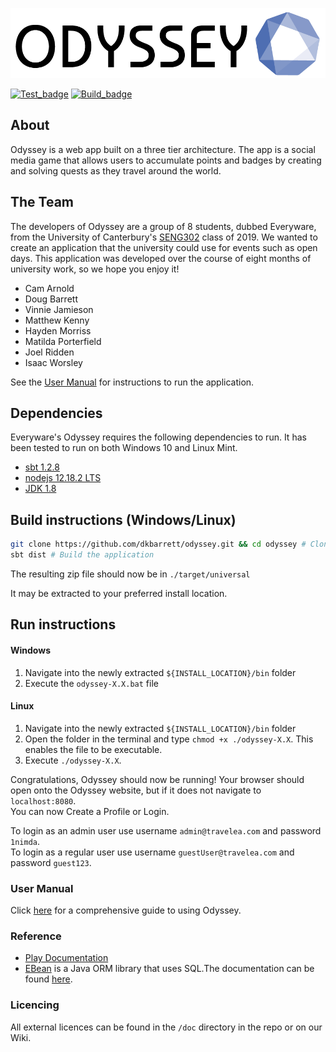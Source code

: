 ![Odyssey Logo](doc/img/full_logo.png)

[![Test_badge](https://github.com/dkbarrett/odyssey/workflows/Tests/badge.svg)](https://github.com/dkbarrett/odyssey/actions?query=workflow%3ATests)
[![Build_badge](https://github.com/dkbarrett/odyssey/workflows/Build/badge.svg)](https://github.com/dkbarrett/odyssey/actions?query=workflow%3ABuild)

## About
Odyssey is a web app built on a three tier architecture.
The app is a social media game that allows users to accumulate points and badges by creating and solving quests as they travel around the world.

## The Team
The developers of Odyssey are a group of 8 students, dubbed Everyware, from the University of Canterbury's [SENG302](https://www.canterbury.ac.nz/courseinfo/GetCourseDetails.aspx?course=SENG302&year=2019) class of 2019.
We wanted to create an application that the university could use for events such as open days.
This application was developed over the course of eight months of university work, so we hope you enjoy it!

- Cam Arnold
- Doug Barrett
- Vinnie Jamieson
- Matthew Kenny
- Hayden Morriss
- Matilda Porterfield
- Joel Ridden
- Isaac Worsley

See the [User Manual](https://github.com/dkbarrett/odyssey/wiki/User-Manual) for instructions to run the application.

## Dependencies

Everyware's Odyssey requires the following dependencies to run.
It has been tested to run on both Windows 10 and Linux Mint. 

* [sbt 1.2.8](https://www.scala-sbt.org/download.html)
* [nodejs 12.18.2 LTS](https://nodejs.org/en/)
* [JDK 1.8](https://www.oracle.com/technetwork/java/javase/downloads/jre8-downloads-2133155.html)

## Build instructions (Windows/Linux)

```bash
git clone https://github.com/dkbarrett/odyssey.git && cd odyssey # Clone this repository
sbt dist # Build the application
```

The resulting zip file should now be in `./target/universal`

It may be extracted to your preferred install location.

## Run instructions

#### Windows
1. Navigate into the newly extracted `${INSTALL_LOCATION}/bin` folder
2. Execute the `odyssey-X.X.bat` file

#### Linux
1. Navigate into the newly extracted `${INSTALL_LOCATION}/bin` folder
2. Open the folder in the terminal and type `chmod +x ./odyssey-X.X`. This enables the file to be executable. 
3. Execute `./odyssey-X.X`.

Congratulations, Odyssey should now be running!
Your browser should open onto the Odyssey website, but if it does not navigate to `localhost:8080`.  
You can now Create a Profile or Login.  

To login as an admin user use username `admin@travelea.com` and password `1nimda`.  
To login as a regular user use username `guestUser@travelea.com` and password `guest123`.

### User Manual

Click [here](https://github.com/dkbarrett/odyssey/wiki/User-Manual) for a comprehensive guide to using Odyssey.  

### Reference
* [Play Documentation](https://playframework.com/documentation/latest/Home)
* [EBean](https://www.playframework.com/documentation/latest/JavaEbean) is a Java ORM library that uses SQL.The documentation can be found [here](https://ebean-orm.github.io/).

### Licencing
All external licences can be found in the `/doc` directory in the repo or on our Wiki.

